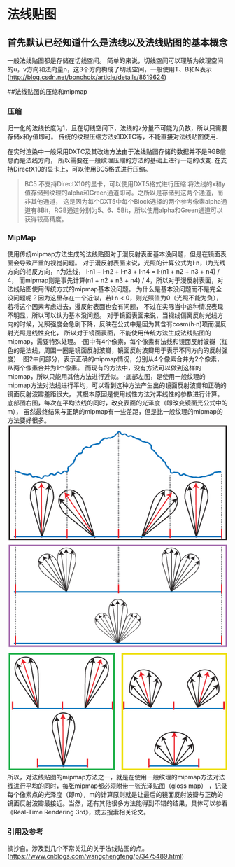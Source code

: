 # 法线贴图 

## 首先默认已经知道什么是法线以及法线贴图的基本概念

一般法线贴图都是存储在切线空间。
简单的来说，切线空间可以理解为纹理空间的u，v方向和法向量n，这3个方向构成了切线空间，一般使用T、B和N表示
(http://blog.csdn.net/bonchoix/article/details/8619624)

##法线贴图的压缩和mipmap


### 压缩

归一化的法线长度为1，且在切线空间下，法线的z分量不可能为负数，所以只需要存储x和y值即可。
传统的纹理压缩方法如DXTC等，不能直接对法线贴图使用.

在实时渲染中一般采用DXTC及其改进方法由于法线贴图存储的数据并不是RGB信息而是法线方向，
所以需要在一般纹理压缩的方法的基础上进行一定的改变.
在支持DirectX10的显卡上，可以使用BC5格式进行压缩。
>BC5
不支持DirectX10的显卡，可以使用DXT5格式进行压缩
将法线的x和y值存储到纹理的alpha和Green通道即可。之所以是存储到这两个通道，而非其他通道，
这是因为每个DXT5中每个Block选择的两个参考像素alpha通道有8Bit，RGB通道分别为5、6、5Bit，所以使用alpha和Green通道可以获得较高精度。

### MipMap

使用传统mipmap方法生成的法线贴图对于漫反射表面基本没问题，但是在镜面表面会导致严重的视觉问题。
对于漫反射表面来说，光照的计算公式为l·n，l为光线方向的相反方向，n为法线，
l·n1 + l·n2 + l·n3 + l·n4 = l·(n1 + n2 + n3 + n4) / 4，
而mipmap则是事先计算(n1 + n2 + n3 + n4) / 4，所以对于漫反射表面，对法线贴图使用传统方式的mipmap基本没问题。
为什么是基本没问题而不是完全没问题呢？因为这里存在一个近似，若l·n < 0，则光照值为0（光照不能为负），若将这个因素考虑进去，漫反射表面也会有问题，
不过在实际当中这种情况表现不明显，所以可以认为基本没问题。
对于镜面表面来说，当视线偏离反射光线方向的时候，光照强度会急剧下降，反映在公式中是因为其含有cosm(h·n)项而漫反射光照是线性变化，
所以对于镜面表面，不能使用传统方法生成法线贴图的mipmap，需要特殊处理。
·图中有4个像素，每个像素有法线和镜面反射波瓣（红色的是法线，周围一圈是镜面反射波瓣，镜面反射波瓣用于表示不同方向的反射强度）
·图2中间部分，表示正确的mipmap情况，分别从4个像素合并为2个像素，从两个像素合并为1个像素。
而现有的方法中，没有方法可以做到这样的mipmap，所以只能用其他方法进行近似。
·底部左图，是使用一般纹理的mipmap方法对法线进行平均，可以看到这种方法产生出的镜面反射波瓣和正确的镜面反射波瓣差距很大，
其根本原因是使用线性方法对非线性的参数进行计算。底部图右图，每次在平均法线的同时，改变表面的光泽度（即改变镜面光公式中的m），
虽然最终结果与正确的mipmap有一些差距，但是比一般纹理的mipmap的方法要好很多。
![](img/法线贴图.png)
所以，对法线贴图的mipmap方法之一，就是在使用一般纹理的mipmap方法对法线进行平均的同时，每张mipmap都必须附带一张光泽贴图（gloss map）
，记录每个像素点的光泽度（即m），m的计算原则就是让最后的镜面反射波瓣与正确的镜面反射波瓣最接近。当然，还有其他很多方法能得到不错的结果，具体可以参看《Real-Time Rendering 3rd》，或去搜索相关论文。

### 引用及参考
摘抄自。涉及到几个不常关注的关于法线贴图的点。
(https://www.cnblogs.com/wangchengfeng/p/3475489.html)